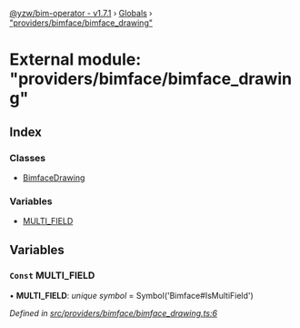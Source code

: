 [@yzw/bim-operator - v1.7.1](../README.md) › [Globals](../globals.md) › ["providers/bimface/bimface_drawing"](_providers_bimface_bimface_drawing_.md)

# External module: "providers/bimface/bimface_drawing"

## Index

### Classes

* [BimfaceDrawing](../classes/_providers_bimface_bimface_drawing_.bimfacedrawing.md)

### Variables

* [MULTI_FIELD](_providers_bimface_bimface_drawing_.md#const-multi_field)

## Variables

### `Const` MULTI_FIELD

• **MULTI_FIELD**: *unique symbol* =  Symbol('Bimface#IsMultiField')

*Defined in [src/providers/bimface/bimface_drawing.ts:6](https://github.com/youkaisteve/bim-operator/blob/b87a88f/src/providers/bimface/bimface_drawing.ts#L6)*
